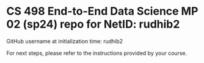 # CS 498 End-to-End Data Science MP 02 (sp24) repo for NetID: rudhib2

GitHub username at initialization time: rudhib2

For next steps, please refer to the instructions provided by your course.
